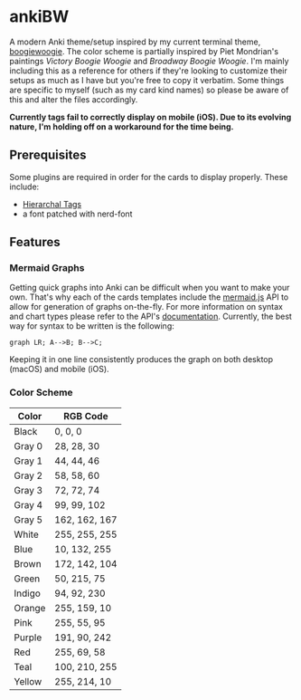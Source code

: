 # ankiBW
A modern Anki theme/setup inspired by my current terminal theme, [boogiewoogie](https://github.com/capaldo/boogiewoogie). The color scheme is partially inspired by Piet Mondrian's paintings *Victory Boogie Woogie* and *Broadway Boogie Woogie*. I'm mainly including this as a reference for others if they're looking to customize their setups as much as I have but you're free to copy it verbatim. Some things are specific to myself (such as my card kind names) so please be aware of this and alter the files accordingly.

**Currently tags fail to correctly display on mobile (iOS). Due to its evolving nature, I'm holding off on a workaround for the time being.**

## Prerequisites
Some plugins are required in order for the cards to display properly. These include: 
* [Hierarchal Tags](https://github.com/pneff/anki-hierarchical-tags)
* a font patched with nerd-font

## Features

### Mermaid Graphs
Getting quick graphs into Anki can be difficult when you want to make your own. That's why each of the cards templates include the [mermaid.js](https://github.com/knsv/mermaid) API to allow for generation of graphs on-the-fly. For more information on syntax and chart types please refer to the API's [documentation](https://mermaidjs.github.io). Currently, the best way for syntax to be written is the following: 
```mermaid
graph LR; A-->B; B-->C;
```
Keeping it in one line consistently produces the graph on both desktop (macOS) and mobile (iOS). 

### Color Scheme 
| Color        | RGB Code      |
| ------------ | --------      |
| Black        | 0, 0, 0       |
| Gray 0       | 28, 28, 30    |
| Gray 1       | 44, 44, 46    |
| Gray 2       | 58, 58, 60    |
| Gray 3       | 72, 72, 74    |
| Gray 4       | 99, 99, 102   |
| Gray 5       | 162, 162, 167 |
| White        | 255, 255, 255 |
| Blue	       | 10, 132, 255  |
| Brown        | 172, 142, 104 |
| Green        | 50, 215, 75   |
| Indigo       | 94, 92, 230   |
| Orange       | 255, 159, 10  |
| Pink	       | 255, 55, 95   |
| Purple       | 191, 90, 242  |
| Red	       | 255, 69, 58   |
| Teal	       | 100, 210, 255 |
| Yellow       | 255, 214, 10  |

